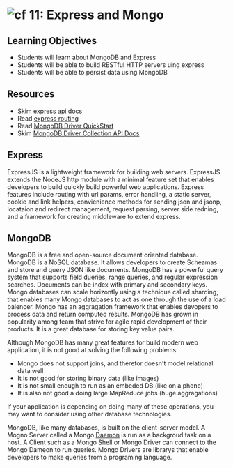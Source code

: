 ![cf](http://i.imgur.com/7v5ASc8.png) 11: Express and Mongo
===

## Learning Objectives
* Students will learn about MongoDB and Express
* Students will be able to build RESTful HTTP servers uing express
* Students will be able to persist data using MongoDB

## Resources
* Skim [express api docs](http://expressjs.com/en/4x/api.html)
* Read [express routing](http://expressjs.com/en/guide/routing.html)
* Read [MongoDB Driver QuickStart](http://mongodb.github.io/node-mongodb-native/2.2/quick-start/quick-start/)
* Skim [MongoDB Driver Collection API Docs](http://mongodb.github.io/node-mongodb-native/2.2/api/Collection.html)

## Express
ExpressJS is a lightweight framework for building web servers. ExpressJS extends the NodeJS http module with a minimal feature set that enables developers to build quickly build powerful web applications. Express features include routing with url params, error handling, a static server, cookie and link helpers, convienience methods for sending json and jsonp, locataion and redirect management, request parsing, server side redning, and a framework for creating middleware to extend express. 

## MongoDB
MongoDB is a free and open-source document oriented database. MongoDB is a NoSQL database. It allows developers to create Scheamas and store and query JSON like documents. MongoDB has a powerful query system that supports field dueries, range queries, and regular expression searches. Documents can be index with primary and secondary keys. Mongo databases can scale horizontly using a technique called sharding, that enables many Mongo databases to act as one through the use of a load balencer. Mongo has an aggragation framework that enables devopers to process data and return computed results. MongoDB has grown in popularity among team that strive for agile rapid development of their products. It is a great database for storing key value pairs. 

Although MongoDB has many great features for build modern web application, it is not good at solving the following problems:

 - Mongo does not support joins, and therefor doesn't model relational data well
 - It is not good for storing binary data (like images)
 - It is not small enough to run as an embeded DB (like on a phone)
 - It is also not good a doing large MapReduce jobs (huge aggragations)
 
 If your application is depending on doing many of these operations, you may want to consider using other database technologies. 

MongoDB, like many databases, is built on the client-server model. A Mogno Server called a Mongo [Daemon](https://en.wikipedia.org/wiki/Daemon_(computing)) is run as a backgroud task on a host. A Client such as a Mongo Shell or Mongo Driver can connect to the Mongo Dameon to run queries. Mongo Drivers are librarys that enable developers to make queries from a programing language. 
